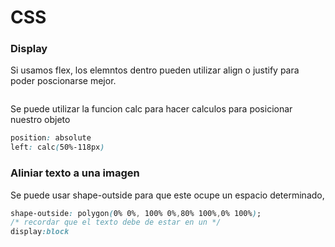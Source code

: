 # CSS
### Display
Si usamos flex, los elemntos dentro pueden utilizar align o justify para poder poscionarse mejor.
```css

```


Se puede utilizar la funcion calc para hacer calculos para posicionar nuestro objeto 
```css
position: absolute
left: calc(50%-118px)
```
### Aliniar texto a una imagen
Se puede usar shape-outside para que este ocupe un espacio determinado,  

```css
shape-outside: polygon(0% 0%, 100% 0%,80% 100%,0% 100%);
/* recordar que el texto debe de estar en un */
display:block
```